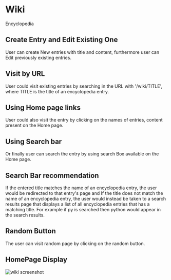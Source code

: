 # Wiki
Encyclopedia 

## Create Entry and Edit Existing One

User can create New entries with title and content, 
furthermore user can Edit previously existing entries.

## Visit by URL

User could visit existing entries by searching in the URL with '/wiki/TITLE', 
where TITLE is the title of an encyclopedia entry.

## Using Home page links

User could also visit the entry by clicking on the names of entries,
content present on the Home page.

## Using Search bar

Or finally user can search the entry by using search Box available on the Home page.

## Search Bar recommendation

If the entered title matches the name of an encyclopedia entry, the user would be redirected 
to that entry's page and If the title does not match the name of an encyclopedia entry,
the user would instead be taken to a search results page that displays a list of all encyclopedia entries
that has a matching title. For example if py is searched then python would appear in the search results.

## Random Button


The user can visit random page by clicking on the random button.

## HomePage Display
![wiki screenshot](https://github.com/H5SH/Wiki/assets/108005824/0027fe15-4aaa-4650-bcea-55920c492fb0)

